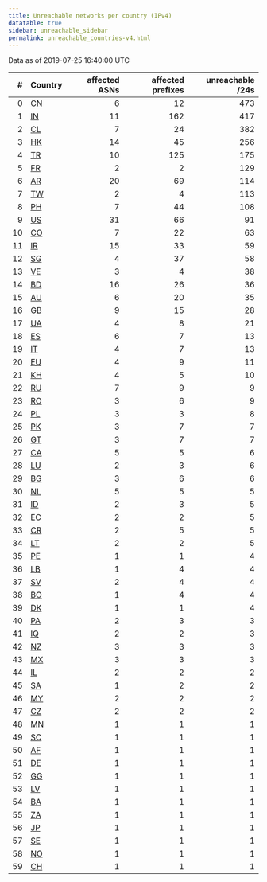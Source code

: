 ```yaml
---
title: Unreachable networks per country (IPv4)
datatable: true
sidebar: unreachable_sidebar
permalink: unreachable_countries-v4.html
---
```


Data as of 2019-07-25 16:40:00 UTC

<div class="datatable-begin"></div>

|   # | Country                      |   affected ASNs |   affected prefixes |   unreachable /24s |
|----:|:-----------------------------|----------------:|--------------------:|-------------------:|
|   0 | [CN](unreachable_cn-v4.html) |               6 |                  12 |                473 |
|   1 | [IN](unreachable_in-v4.html) |              11 |                 162 |                417 |
|   2 | [CL](unreachable_cl-v4.html) |               7 |                  24 |                382 |
|   3 | [HK](unreachable_hk-v4.html) |              14 |                  45 |                256 |
|   4 | [TR](unreachable_tr-v4.html) |              10 |                 125 |                175 |
|   5 | [FR](unreachable_fr-v4.html) |               2 |                   2 |                129 |
|   6 | [AR](unreachable_ar-v4.html) |              20 |                  69 |                114 |
|   7 | [TW](unreachable_tw-v4.html) |               2 |                   4 |                113 |
|   8 | [PH](unreachable_ph-v4.html) |               7 |                  44 |                108 |
|   9 | [US](unreachable_us-v4.html) |              31 |                  66 |                 91 |
|  10 | [CO](unreachable_co-v4.html) |               7 |                  22 |                 63 |
|  11 | [IR](unreachable_ir-v4.html) |              15 |                  33 |                 59 |
|  12 | [SG](unreachable_sg-v4.html) |               4 |                  37 |                 58 |
|  13 | [VE](unreachable_ve-v4.html) |               3 |                   4 |                 38 |
|  14 | [BD](unreachable_bd-v4.html) |              16 |                  26 |                 36 |
|  15 | [AU](unreachable_au-v4.html) |               6 |                  20 |                 35 |
|  16 | [GB](unreachable_gb-v4.html) |               9 |                  15 |                 28 |
|  17 | [UA](unreachable_ua-v4.html) |               4 |                   8 |                 21 |
|  18 | [ES](unreachable_es-v4.html) |               6 |                   7 |                 13 |
|  19 | [IT](unreachable_it-v4.html) |               4 |                   7 |                 13 |
|  20 | [EU](unreachable_eu-v4.html) |               4 |                   9 |                 11 |
|  21 | [KH](unreachable_kh-v4.html) |               4 |                   5 |                 10 |
|  22 | [RU](unreachable_ru-v4.html) |               7 |                   9 |                  9 |
|  23 | [RO](unreachable_ro-v4.html) |               3 |                   6 |                  9 |
|  24 | [PL](unreachable_pl-v4.html) |               3 |                   3 |                  8 |
|  25 | [PK](unreachable_pk-v4.html) |               3 |                   7 |                  7 |
|  26 | [GT](unreachable_gt-v4.html) |               3 |                   7 |                  7 |
|  27 | [CA](unreachable_ca-v4.html) |               5 |                   5 |                  6 |
|  28 | [LU](unreachable_lu-v4.html) |               2 |                   3 |                  6 |
|  29 | [BG](unreachable_bg-v4.html) |               3 |                   6 |                  6 |
|  30 | [NL](unreachable_nl-v4.html) |               5 |                   5 |                  5 |
|  31 | [ID](unreachable_id-v4.html) |               2 |                   3 |                  5 |
|  32 | [EC](unreachable_ec-v4.html) |               2 |                   2 |                  5 |
|  33 | [CR](unreachable_cr-v4.html) |               2 |                   5 |                  5 |
|  34 | [LT](unreachable_lt-v4.html) |               2 |                   2 |                  5 |
|  35 | [PE](unreachable_pe-v4.html) |               1 |                   1 |                  4 |
|  36 | [LB](unreachable_lb-v4.html) |               1 |                   4 |                  4 |
|  37 | [SV](unreachable_sv-v4.html) |               2 |                   4 |                  4 |
|  38 | [BO](unreachable_bo-v4.html) |               1 |                   4 |                  4 |
|  39 | [DK](unreachable_dk-v4.html) |               1 |                   1 |                  4 |
|  40 | [PA](unreachable_pa-v4.html) |               2 |                   3 |                  3 |
|  41 | [IQ](unreachable_iq-v4.html) |               2 |                   2 |                  3 |
|  42 | [NZ](unreachable_nz-v4.html) |               3 |                   3 |                  3 |
|  43 | [MX](unreachable_mx-v4.html) |               3 |                   3 |                  3 |
|  44 | [IL](unreachable_il-v4.html) |               2 |                   2 |                  2 |
|  45 | [SA](unreachable_sa-v4.html) |               1 |                   2 |                  2 |
|  46 | [MY](unreachable_my-v4.html) |               2 |                   2 |                  2 |
|  47 | [CZ](unreachable_cz-v4.html) |               2 |                   2 |                  2 |
|  48 | [MN](unreachable_mn-v4.html) |               1 |                   1 |                  1 |
|  49 | [SC](unreachable_sc-v4.html) |               1 |                   1 |                  1 |
|  50 | [AF](unreachable_af-v4.html) |               1 |                   1 |                  1 |
|  51 | [DE](unreachable_de-v4.html) |               1 |                   1 |                  1 |
|  52 | [GG](unreachable_gg-v4.html) |               1 |                   1 |                  1 |
|  53 | [LV](unreachable_lv-v4.html) |               1 |                   1 |                  1 |
|  54 | [BA](unreachable_ba-v4.html) |               1 |                   1 |                  1 |
|  55 | [ZA](unreachable_za-v4.html) |               1 |                   1 |                  1 |
|  56 | [JP](unreachable_jp-v4.html) |               1 |                   1 |                  1 |
|  57 | [SE](unreachable_se-v4.html) |               1 |                   1 |                  1 |
|  58 | [NO](unreachable_no-v4.html) |               1 |                   1 |                  1 |
|  59 | [CH](unreachable_ch-v4.html) |               1 |                   1 |                  1 |

<div class="datatable-end"></div>